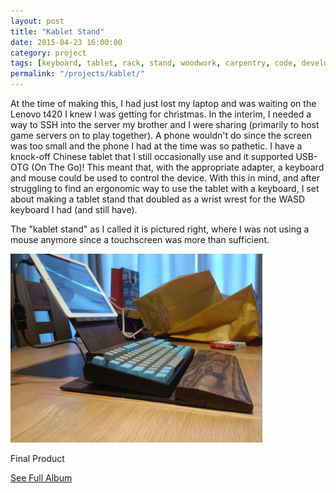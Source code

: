 ```yaml
---
layout: post
title: "Kablet Stand"
date: 2015-04-23 16:00:00
category: project
tags: [keyboard, tablet, rack, stand, woodwork, carpentry, code, development, SSH]
permalink: "/projects/kablet/"
---
```


<div class="row2">
<div class="span60" id="text-content">

At the time of making this, I had just lost my laptop and was waiting on the Lenovo t420 I knew I was getting for christmas. In the interim, I needed a way to SSH into the server my brother and I were sharing (primarily to host game servers on to play together). A phone wouldn't do since the screen was too small and the phone I had at the time was so pathetic. I have a knock-off Chinese tablet that I still occasionally use and it supported USB-OTG (On The Go)! This meant that, with the appropriate adapter, a keyboard and mouse could be used to control the device. With this in mind, and after struggling to find an ergonomic way to use the tablet with a keyboard, I set about making a tablet stand that doubled as a wrist wrest for the WASD keyboard I had (and still have).

The "kablet stand" as I called it is pictured right, where I was not using a mouse anymore since a touchscreen was more than sufficient.
</div>	
<div class="span40" id="image-content">
<a href="/assets/img/projects/kablet/01 - The set up.jpg"><img src="/assets/img/projects/kablet/01 - The set up.jpg" alt="The Set Up.jpg" width="80%"></a>
<p>Final Product</p>
<div width="80%">
<p><a href="/projects/kablet_images">See Full Album</a></p>
</div>
</div>
</div>

